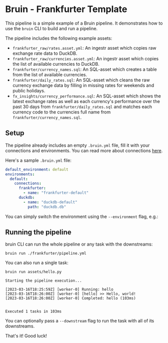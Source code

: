 # Bruin - Frankfurter Template

This pipeline is a simple example of a Bruin pipeline. It demonstrates how to use the `bruin` CLI to build and run a pipeline.

The pipeline includes the following example assets:
- `frankfurter_raw/rates.asset.yml`: An ingestr asset which copies raw exchange rate data to DuckDB.
- `frankfurter_raw/currencies.asset.yml`: An ingestr asset which copies the list of available currencies to DuckDB.
- `frankfurter/currency_names.sql`: An SQL-asset which creates a table from the list of available currencies.
- `frankfurter/daily_rates.sql`: An SQL-asset which cleans the raw currency exchange data by filling in missing rates for weekends and public holidays.
- `fx_insights/currency_performance.sql`: An SQL-asset which shows the latest exchange rates as well as each currency's performance over the past 30 days from `frankfurter/daily_rates.sql` and matches each currency code to the currencies full name from `frankfurter/currency_names.sql`.

## Setup
The pipeline already includes an empty `.bruin.yml` file, fill it with your connections and environments. You can read more about connections [here](https://bruin-data.github.io/bruin/connections/overview.html).

Here's a sample `.bruin.yml` file:

```yaml
default_environment: default
environments:
  default:
    connections:
      frankfurter:
        - name: "frankfurter-default"
      duckdb:
        - name: "duckdb-default"
          path: "duckdb.db"
```

You can simply switch the environment using the `--environment` flag, e.g.:


## Running the pipeline

bruin CLI can run the whole pipeline or any task with the downstreams:

```shell
bruin run ./frankfurter/pipeline.yml
```

You can also run a single task:

```shell
bruin run assets/hello.py                            
```

```shell
Starting the pipeline execution...

[2023-03-16T18:25:59Z] [worker-0] Running: hello
[2023-03-16T18:26:00Z] [worker-0] [hello] >> Hello, world!
[2023-03-16T18:26:00Z] [worker-0] Completed: hello (103ms)


Executed 1 tasks in 103ms
```

You can optionally pass a `--downstream` flag to run the task with all of its downstreams.

That's it! Good luck!